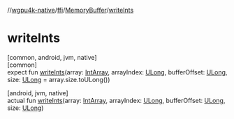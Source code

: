 //[wgpu4k-native](../../../index.md)/[ffi](../index.md)/[MemoryBuffer](index.md)/[writeInts](write-ints.md)

# writeInts

[common, android, jvm, native]\
[common]\
expect fun [writeInts](write-ints.md)(array: [IntArray](https://kotlinlang.org/api/core/kotlin-stdlib/kotlin/-int-array/index.html), arrayIndex: [ULong](https://kotlinlang.org/api/core/kotlin-stdlib/kotlin/-u-long/index.html), bufferOffset: [ULong](https://kotlinlang.org/api/core/kotlin-stdlib/kotlin/-u-long/index.html), size: [ULong](https://kotlinlang.org/api/core/kotlin-stdlib/kotlin/-u-long/index.html) = array.size.toULong())

[android, jvm, native]\
actual fun [writeInts](write-ints.md)(array: [IntArray](https://kotlinlang.org/api/core/kotlin-stdlib/kotlin/-int-array/index.html), arrayIndex: [ULong](https://kotlinlang.org/api/core/kotlin-stdlib/kotlin/-u-long/index.html), bufferOffset: [ULong](https://kotlinlang.org/api/core/kotlin-stdlib/kotlin/-u-long/index.html), size: [ULong](https://kotlinlang.org/api/core/kotlin-stdlib/kotlin/-u-long/index.html))